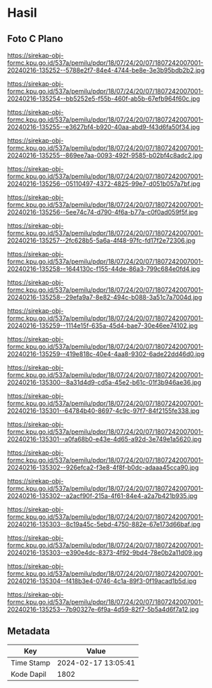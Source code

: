 # Hasil

## Foto C Plano

https://sirekap-obj-formc.kpu.go.id/537a/pemilu/pdpr/18/07/24/20/07/1807242007001-20240216-135252--5788e2f7-84e4-4744-be8e-3e3b95bdb2b2.jpg

https://sirekap-obj-formc.kpu.go.id/537a/pemilu/pdpr/18/07/24/20/07/1807242007001-20240216-135254--bb5252e5-f55b-460f-ab5b-67efb964f60c.jpg

https://sirekap-obj-formc.kpu.go.id/537a/pemilu/pdpr/18/07/24/20/07/1807242007001-20240216-135255--e3627bf4-b920-40aa-abd9-f43d6fa50f34.jpg

https://sirekap-obj-formc.kpu.go.id/537a/pemilu/pdpr/18/07/24/20/07/1807242007001-20240216-135255--869ee7aa-0093-492f-9585-b02bf4c8adc2.jpg

https://sirekap-obj-formc.kpu.go.id/537a/pemilu/pdpr/18/07/24/20/07/1807242007001-20240216-135256--05110497-4372-4825-99e7-d051b057a7bf.jpg

https://sirekap-obj-formc.kpu.go.id/537a/pemilu/pdpr/18/07/24/20/07/1807242007001-20240216-135256--5ee74c74-d790-4f6a-b77a-c0f0ad059f5f.jpg

https://sirekap-obj-formc.kpu.go.id/537a/pemilu/pdpr/18/07/24/20/07/1807242007001-20240216-135257--2fc628b5-5a6a-4f48-97fc-fd17f2e72306.jpg

https://sirekap-obj-formc.kpu.go.id/537a/pemilu/pdpr/18/07/24/20/07/1807242007001-20240216-135258--1644130c-f155-44de-86a3-799c684e0fd4.jpg

https://sirekap-obj-formc.kpu.go.id/537a/pemilu/pdpr/18/07/24/20/07/1807242007001-20240216-135258--29efa9a7-8e82-494c-b088-3a51c7a7004d.jpg

https://sirekap-obj-formc.kpu.go.id/537a/pemilu/pdpr/18/07/24/20/07/1807242007001-20240216-135259--1114e15f-635a-45d4-bae7-30e46ee74102.jpg

https://sirekap-obj-formc.kpu.go.id/537a/pemilu/pdpr/18/07/24/20/07/1807242007001-20240216-135259--419e818c-40e4-4aa8-9302-6ade22dd46d0.jpg

https://sirekap-obj-formc.kpu.go.id/537a/pemilu/pdpr/18/07/24/20/07/1807242007001-20240216-135300--8a31d4d9-cd5a-45e2-b61c-01f3b946ae36.jpg

https://sirekap-obj-formc.kpu.go.id/537a/pemilu/pdpr/18/07/24/20/07/1807242007001-20240216-135301--64784b40-8697-4c9c-97f7-84f2155fe338.jpg

https://sirekap-obj-formc.kpu.go.id/537a/pemilu/pdpr/18/07/24/20/07/1807242007001-20240216-135301--a0fa68b0-e43e-4d65-a92d-3e749e1a5620.jpg

https://sirekap-obj-formc.kpu.go.id/537a/pemilu/pdpr/18/07/24/20/07/1807242007001-20240216-135302--926efca2-f3e8-4f8f-b0dc-adaaa45cca90.jpg

https://sirekap-obj-formc.kpu.go.id/537a/pemilu/pdpr/18/07/24/20/07/1807242007001-20240216-135302--a2acf90f-215a-4f61-84e4-a2a7b421b935.jpg

https://sirekap-obj-formc.kpu.go.id/537a/pemilu/pdpr/18/07/24/20/07/1807242007001-20240216-135303--8c19a45c-5ebd-4750-882e-67e173d66baf.jpg

https://sirekap-obj-formc.kpu.go.id/537a/pemilu/pdpr/18/07/24/20/07/1807242007001-20240216-135303--e390e4dc-8373-4f92-9bd4-78e0b2a11d09.jpg

https://sirekap-obj-formc.kpu.go.id/537a/pemilu/pdpr/18/07/24/20/07/1807242007001-20240216-135304--f418b3e4-0746-4c1a-89f3-0f19acad1b5d.jpg

https://sirekap-obj-formc.kpu.go.id/537a/pemilu/pdpr/18/07/24/20/07/1807242007001-20240216-135253--7b90327e-6f9a-4d59-82f7-5b5a4d6f7a12.jpg


## Metadata

| Key        | Value               |
| ---------- | ------------------- |
| Time Stamp | 2024-02-17 13:05:41 |
| Kode Dapil | 1802                |



